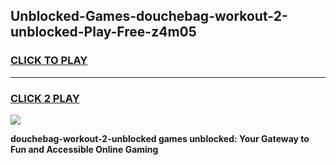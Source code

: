 
## Unblocked-Games-douchebag-workout-2-unblocked-Play-Free-z4m05
<h3>
<a href="https://premium76.site?title=douchebag-workout-2-unblocked&ref=21A">CLICK TO PLAY</a></h3>
<hr>

<h3>
<a href="https://premium76.site?title=douchebag-workout-2-unblocked&ref=21A">CLICK 2 PLAY</a>
  
</h3>

<a href="https://premium76.site?title=douchebag-workout-2-unblocked&ref=21A"><img src="https://clearcache.store/games.png"></a>


**douchebag-workout-2-unblocked games unblocked: Your Gateway to Fun and Accessible Online Gaming**

